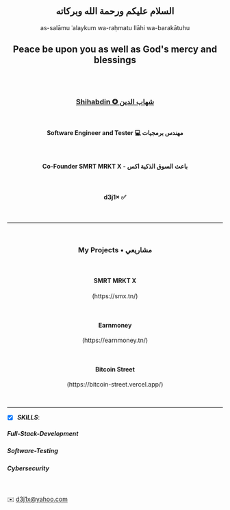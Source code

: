 <h2 align="center">  السلام عليكم ورحمة الله وبركاته </h2>

<p align="center">as-salāmu ʿalaykum wa-raḥmatu llāhi wa-barakātuhu </p>

<h2 align="center">  Peace be upon you as well as God's mercy and blessings </h2>

<br/>
<br/>

<h3  align="center"><a href="https://shihabdin.tn" target="_blank">Shihabdin ✪ شهاب الدين</a></h3>

<br/>

<h4 align="center">Software Engineer and Tester 💻 مهندس برمجيات</h4>   

<br/>

<h4 align="center">Co-Founder SMRT MRKT X - باعث السوق الذكية اكس</h4>

<br/>

<h4 align="center"> d3j1× ✅</h4>

<br/>

-----

<br/>

<h3 align="center">My Projects •  مشاريعي </h3>
<br/>

<h4 align="center">SMRT MRKT X</h4>
  
<p align="center">(https://smx.tn/)</p>

<br/>

<h4 align="center">Earnmoney</h4>
  
<p align="center">(https://earnmoney.tn/)</p>

<br/>
  

<h4 align="center">Bitcoin Street</h4>
  
<p align="center">(https://bitcoin-street.vercel.app/)</p>

<br/>



-----



- [x] ***SKILLS***:


##### Full-Stack-Development

##### Software-Testing

##### Cybersecurity


<br/>


  ✉️    <d3j1x@yahoo.com> 







<!---
d3j1x/d3j1x is a ✨ special ✨ repository because its `README.md` (this file) appears on your GitHub profile.
You can click the Preview link to take a look at your changes.
--->

